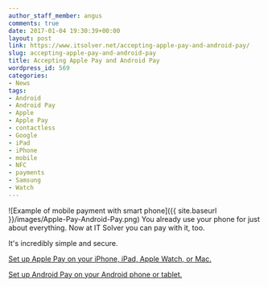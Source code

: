 ```yaml
---
author_staff_member: angus
comments: true
date: 2017-01-04 19:30:39+00:00
layout: post
link: https://www.itsolver.net/accepting-apple-pay-and-android-pay/
slug: accepting-apple-pay-and-android-pay
title: Accepting Apple Pay and Android Pay
wordpress_id: 569
categories:
- News
tags:
- Android
- Android Pay
- Apple
- Apple Pay
- contactless
- Google
- iPad
- iPhone
- mobile
- NFC
- payments
- Samsung
- Watch
---
```

![Example of mobile payment with smart phone]({{ site.baseurl }}/images/Apple-Pay-Android-Pay.png)
You already use your phone for just about everything. Now at IT Solver you can pay with it, too.

It's incredibly simple and secure.

[Set up Apple Pay on your iPhone, iPad, Apple Watch, or Mac.](https://support.apple.com/en-au/HT204506)

[Set up Android Pay on your Android phone or tablet.](https://www.android.com/pay/)
